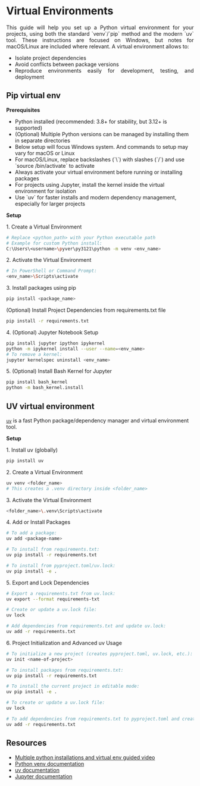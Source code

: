 # Virtual Environments

<div align="justify">
This guide will help you set up a Python virtual environment for your projects, using both the standard `venv`/`pip` method and the modern `uv` tool. These instructions are focused on Windows, but notes for macOS/Linux are included where relevant.
A virtual environment allows to:
<ul> 
<li>Isolate project dependencies</li>
<li>Avoid conflicts between package versions</li>
<li>Reproduce environments easily for development, testing, and deployment</li>
</ul>
</div>

## Pip virtual env

**Prerequisites**
<ul>
<li>Python installed (recommended: 3.8+ for stability, but 3.12+ is supported)</li>
<li>(Optional) Multiple Python versions can be managed by installing them in separate directories</li>
<li>Below setup will focus Windows system. And commands to setup may vary for macOS or Linux</li>
<li>For macOS/Linux, replace backslashes (`\`) with slashes (`/`) and use `source <env_name>/bin/activate` to activate</li>
<li>Always activate your virtual environment before running or installing packages</li>
<li>For projects using Jupyter, install the kernel inside the virtual environment for isolation</li>
<li>Use `uv` for faster installs and modern dependency management, especially for larger projects</li>
</ul>

**Setup**
<div>
1. Create a Virtual Environment

```bash
# Replace <python_path> with your Python executable path
# Example for custom Python install:
C:\Users\<username>\pyver\py3121\python -m venv <env_name>
```
</div>

<div>
2. Activate the Virtual Environment

```bash
# In PowerShell or Command Prompt:
<env_name>\Scripts\activate
```
</div>

<div>
3. Install packages using pip

```bash
pip install <package_name>
```
(Optional) Install Project Dependencies from requirements.txt file

```bash
pip install -r requirements.txt
```
</div>

<div>
4. (Optional) Jupyter Notebook Setup

```bash
pip install jupyter ipython ipykernel
python -m ipykernel install --user --name=<env_name>
# To remove a kernel:
jupyter kernelspec uninstall <env_name>
```
</div>

<div>
5. (Optional) Install Bash Kernel for Jupyter

```bash
pip install bash_kernel
python -m bash_kernel.install
```
</div>

##  UV virtual environment

[`uv`](https://github.com/astral-sh/uv) is a fast Python package/dependency manager and virtual environment tool.

**Setup**
<div>
1. Install uv (globally)

```bash
pip install uv
```
</div>

<div>
2. Create a Virtual Environment

```bash
uv venv <folder_name>
# This creates a .venv directory inside <folder_name>
```
</div>

<div>
3. Activate the Virtual Environment

```bash
<folder_name>\.venv\Scripts\activate
```
</div>

<div>
4. Add or Install Packages

```bash
# To add a package:
uv add <package-name>

# To install from requirements.txt:
uv pip install -r requirements.txt

# To install from pyproject.toml/uv.lock:
uv pip install -e .
```
</div>

<div>
5. Export and Lock Dependencies

```bash
# Export a requirements.txt from uv.lock:
uv export --format requirements-txt

# Create or update a uv.lock file:
uv lock

# Add dependencies from requirements.txt and update uv.lock:
uv add -r requirements.txt
```
</div>

<div>
6. Project Initialization and Advanced uv Usage

```bash
# To initialize a new project (creates pyproject.toml, uv.lock, etc.):
uv init <name-of-project>

# To install packages from requirements.txt:
uv pip install -r requirements.txt

# To install the current project in editable mode:
uv pip install -e .

# To create or update a uv.lock file:
uv lock

# To add dependencies from requirements.txt to pyproject.toml and create/update uv.lock:
uv add -r requirements.txt
```
</div>

## Resources
<ul>
<li><a href="https://www.youtube.com/watch?v=28eLP22SMTA&t=99s">Multiple python installations and virtual env guided video</a></li>
<li><a href="https://docs.python.org/3/library/venv.html">Python venv documentation</a></li>
<li><a href="https://github.com/astral-sh/uv">uv documentation</a></li>
<li><a href="https://docs.jupyter.org/en/latest/">Jupyter documentation</a></li>
</ul>
